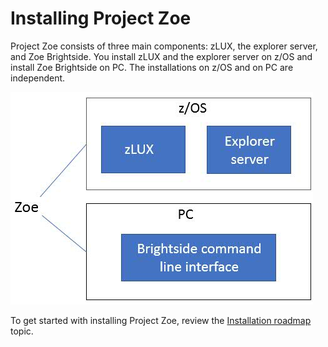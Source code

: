 # Installing Project Zoe

Project Zoe consists of three main components: zLUX, the explorer server, and Zoe Brightside. You install zLUX and the explorer server on z/OS and install Zoe Brightside on PC. The installations on z/OS and on PC are independent.

![Zoe installation overview](../.gitbook/assets/zoe-install-location.jpg)

To get started with installing Project Zoe, review the [Installation roadmap](installroadmap.md) topic.

